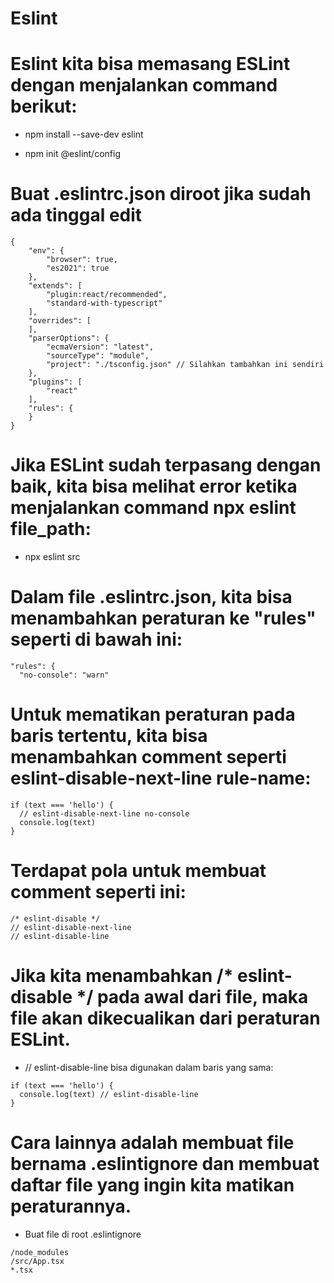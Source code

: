 # Eslint

# Eslint kita bisa memasang ESLint dengan menjalankan command berikut:
 
- npm install --save-dev eslint

- npm init @eslint/config

# Buat .eslintrc.json diroot jika sudah ada tinggal edit

```
{
    "env": {
        "browser": true,
        "es2021": true
    },
    "extends": [
        "plugin:react/recommended",
        "standard-with-typescript"
    ],
    "overrides": [
    ],
    "parserOptions": {
        "ecmaVersion": "latest",
        "sourceType": "module",
        "project": "./tsconfig.json" // Silahkan tambahkan ini sendiri
    },
    "plugins": [
        "react"
    ],
    "rules": {
    }
}
```

# Jika ESLint sudah terpasang dengan baik, kita bisa melihat error ketika menjalankan command npx eslint file_path:

- npx eslint src

# Dalam file .eslintrc.json, kita bisa menambahkan peraturan ke "rules" seperti di bawah ini:

```
"rules": {
  "no-console": "warn"
```

# Untuk mematikan peraturan pada baris tertentu, kita bisa menambahkan comment seperti eslint-disable-next-line rule-name:

```
if (text === 'hello') {
  // eslint-disable-next-line no-console
  console.log(text)
}
```
# Terdapat pola untuk membuat comment seperti ini:

```
/* eslint-disable */
// eslint-disable-next-line
// eslint-disable-line
```

# Jika kita menambahkan /* eslint-disable */ pada awal dari file, maka file akan dikecualikan dari peraturan ESLint.
- // eslint-disable-line bisa digunakan dalam baris yang sama:

```
if (text === 'hello') {
  console.log(text) // eslint-disable-line
}
```

# Cara lainnya adalah membuat file bernama .eslintignore dan membuat daftar file yang ingin kita matikan peraturannya.
- Buat file di root .eslintignore 

```
/node_modules
/src/App.tsx
*.tsx
```
